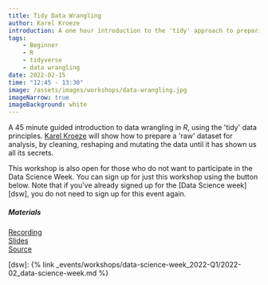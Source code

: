 ```yaml
---
title: Tidy Data Wrangling
author: Karel Kroeze
introduction: A one hour introduction to the 'tidy' approach to preparing raw data for analysis.
tags:
    - Beginner
    - R
    - tidyverse
    - data wrangling
date: 2022-02-15
time: "12:45 - 13:30"
image: /assets/images/workshops/data-wrangling.jpg
imageNarrow: true
imageBackground: white
---
```


A 45 minute guided introduction to data wrangling in _R_, using the 'tidy' data principles. [Karel Kroeze](/team/#k-a-kroeze) will show how to prepare a 'raw' dataset for analysis, by cleaning, reshaping and mutating the data until it has shown us all its secrets.

This workshop is also open for those who do not want to participate in the Data Science Week. You can sign up for just this workshop using the button below. Note that if you've already signed up for the [Data Science week][dsw], you do not need to sign up for this event again.

##### Materials

[Recording](https://universiteittwente.sharepoint.com/:v:/s/BDSiDataScienceCommunity/ERncvI1S4kNCmfvXXkkUrFgBSKNfaquW-4XN2z-l7_Fc8A?e=p9mEOy)  
[Slides](https://universiteittwente.sharepoint.com/:u:/s/BDSiDataScienceCommunity/EYEEEj0QZ_xFmvwl0JBd3rYBg29OOsf8euxT_zvpvcad_w?e=p9YJc8)  
[Source](https://universiteittwente.sharepoint.com/:u:/s/BDSiDataScienceCommunity/EcPgWLnJ1HxKnb_5SlQqcAsB8vgFdIOTUNk1yh-2LfirEg?e=7aH9Ps)

<!-- <a href="https://forms.office.com/r/Cb3LXfAbTd" class="button">Sign up now</a> -->

[dsw]: {% link _events/workshops/data-science-week_2022-Q1/2022-02_data-science-week.md %}
